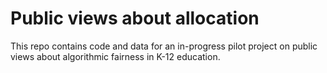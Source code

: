 # Public views about allocation

This repo contains code and data for an in-progress pilot project on public views about algorithmic fairness in K-12 education.
